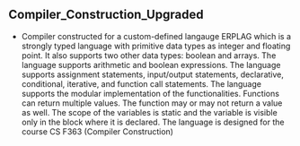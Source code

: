 ## Compiler_Construction_Upgraded
- Compiler constructed for a custom-defined langauge ERPLAG which is a strongly typed language with primitive data types as integer and floating point. It also supports two other data types: boolean and arrays. The language supports arithmetic and boolean expressions. The language supports assignment statements, input/output statements, declarative, conditional, iterative, and function call statements. The language supports the modular implementation of the functionalities. Functions can return multiple values. The function may or may not return a value as well. The scope of the variables is static and the variable is visible only in the block where it is declared. The language is designed for the course CS F363 (Compiler Construction)
